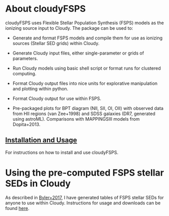 # About cloudyFSPS

cloudyFSPS uses Flexible Stellar Population Synthesis (FSPS) models as the ionizing source input to Cloudy. The package can be used to:

* Generate and format FSPS models and compile them for use as ionizing sources (Stellar SED grids) within Cloudy.

* Generate Cloudy input files, either single-parameter or grids of parameters.

* Run Cloudy models using basic shell script or format runs for clustered computing.

* Format Cloudy output files into nice units for explorative manipulation and plotting within python.

* Format Cloudy output for use within FSPS.

* Pre-packaged plots for BPT diagram (NII, SII, OI, OII) with observed
  data from HII regions (van Zee+1998) and SDSS galaxies (DR7,
  generated using astroML). Comparisons with MAPPINGSIII models from
  Dopita+2013.

## [Installation and Usage](https://nell-byler.github.io/cloudyfsps/installation.html)
For instructions on how to install and use cloudyFSPS.

# Using the pre-computed FSPS stellar SEDs in Cloudy

As described in [Byler+2017](http://adsabs.harvard.edu/abs/2017ApJ...840...44B), I have generated tables of FSPS stellar SEDs for anyone to use within Cloudy. Instructions for usage and downloads can be found [here](https://nell-byler.github.io/cloudyfsps/tables.html).
